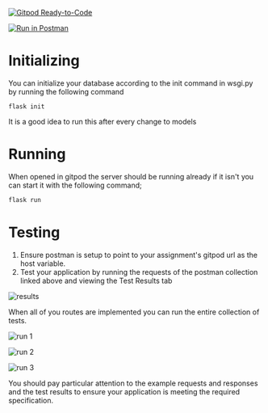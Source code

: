 [![Gitpod Ready-to-Code](https://img.shields.io/badge/Gitpod-Ready--to--Code-blue?logo=gitpod)](https://gitpod.io/#https://joshgopaul-816024929ass-o978vl9jexc.ws-us86.gitpod.io/) 

[![Run in Postman](https://run.pstmn.io/button.svg)](https://documenter.getpostman.com/view/583570/SzRuZCp8?version=latest)


# Initializing
You can initialize your database according to the init command in wsgi.py by running the following command

```
flask init
```
It is a good idea to run this after every change to models

# Running
When opened in gitpod the server should be running already if it isn't
you can start it with the following command;

```bash
flask run
```

# Testing
1. Ensure postman is setup to point to your assignment's gitpod url as the host variable.
2. Test your application by running the requests of the postman collection linked above and viewing the Test Results tab

![results](/img/results.png)

When all of you routes are implemented you can run the entire collection of tests.

![run 1](/img/run.png)

![run 2](/img/run2.png)

![run 3](/img/run3.png)

You should pay particular attention to the example requests and responses and the test results to ensure your application is meeting the required specification.
